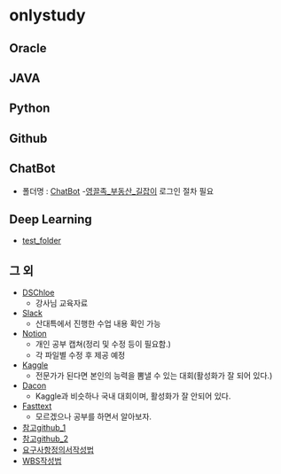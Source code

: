 # onlystudy

## Oracle

## JAVA

## Python

## Github

## ChatBot
- 폴더명 : [ChatBot](/ChatBot/)
-[영끌족_부동산_길잡이](https://chatbot.kakao.com/bot/636b163e3236e276c3159f56/intent/63746b4123b1d5001554c811?scenarioId=636dc0721a94d93e86de473d) 로그인 절차 필요
## Deep Learning
- [test_folder](/DeepLarning/Test/)
## 그 외
- [DSChloe](https://https://dschloe.github.io/about/)
    + 강사님 교육자료
- [Slack](https://app.slack.com/client/T046B2F383Y/C04634647QX)
    + 산대특에서 진행한 수업 내용 확인 가능
- [Notion](https://www.notion.so/2022-11-11-c4904ae10dd44cfaa7876407bf1373ce)
    + 개인 공부 캡쳐(정리 및 수정 등이 필요함.)
    + 각 파일별 수정 후 제공 예정
- [Kaggle](https://www.kaggle.com/)
    + 전문가가 된다면 본인의 능력을 뽐낼 수 있는 대회(활성화가 잘 되어 있다.)
- [Dacon](https://dacon.io/)
    + Kaggle과 비슷하나 국내 대회이며, 활성화가 잘 안되어 있다.
- [Fasttext](https://fasttext.cc/docs/en/pretrained-vectors.html)
    + 모르겠으나 공부를 하면서 알아보자.
- [참고github_1](https://github.com/wonyoung-ji/asiae_edu)
- [참고github_2](https://github.com/ne-choi/resume)
- [요구사항정의서작성법](https://velog.io/@juyeon/%EC%9A%94%EA%B5%AC%EC%82%AC%ED%95%AD-%EC%A0%95%EC%9D%98%EC%84%9C-%EC%9E%91%EC%84%B1%ED%95%98%EB%8A%94-%EB%B2%95)
- [WBS작성법](https://lion-insight.tistory.com/3)